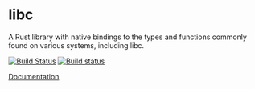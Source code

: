 libc
====

A Rust library with native bindings to the types and functions commonly found on
various systems, including libc.

[![Build Status](https://travis-ci.org/alexcrichton/libc.svg?branch=master)](https://travis-ci.org/alexcrichton/libc)
[![Build status](https://ci.appveyor.com/api/projects/status/v0414slj8y8nga0p?svg=true)](https://ci.appveyor.com/project/alexcrichton/libc)

[Documentation](http://alexcrichton.com/libc)

